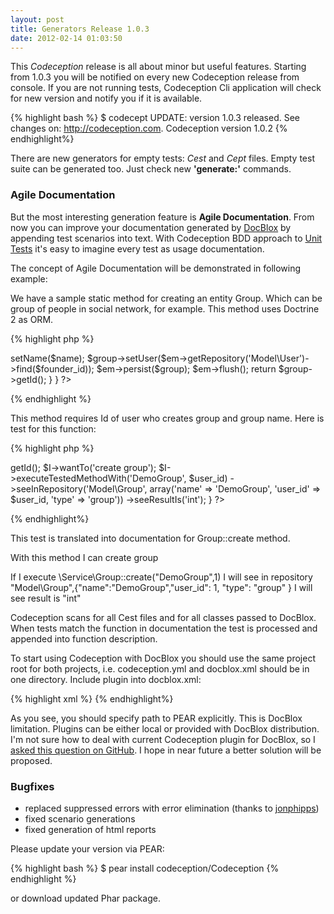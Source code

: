 ```yaml
---
layout: post
title: Generators Release 1.0.3
date: 2012-02-14 01:03:50
---
```


This *Codeception* release is all about minor but useful features. Starting from 1.0.3 you will be notified on every new Codeception release from console. 
If you are not running tests, Codeception Cli application will check for new version and notify you if it is available.

{% highlight bash %}
$ codecept
UPDATE: version 1.0.3 released. See changes on: http://codeception.com.
Codeception version 1.0.2
{% endhighlight%}

There are new generators for empty tests: *Cest* and *Cept* files. Empty test suite can be generated too. Just check new **'generate:'** commands. 

### Agile Documentation

But the most interesting  generation feature is **Agile Documentation**. From now you can improve your documentation generated by [DocBlox](http://www.docblox-project.org/) by appending test scenarios into text. With Codeception BDD approach to [Unit Tests](http://codeception.com/docs/06-UnitTestsAndBDD) it's easy to imagine every test as usage documentation.

The concept of Agile Documentation will be demonstrated in following example:

We have a sample static method for creating an entity Group. Which can be group of people in social network, for example.
This method uses Doctrine 2 as ORM.

{% highlight php %}
<?php
class Group {
	
	// This creates new group by user
	public static function create($name, $founder_id)
	{		
		$em = self::$entityManager;

		$group = new \Model\Group;
		$group->setName($name);
		$group->setUser($em->getRepository('Model\User')->find($founder_id));
		$em->persist($group);
		$em->flush();

		return $group->getId();
	}
}
?>
{% endhighlight %}

This method requires Id of user who creates group and group name. Here is test for this function:

{% highlight php %}
<?php
    public function create(\CodeGuy $I)
    {
    	$user_id = Fixtures::get('valid_user')->getId();

        $I->wantTo('create group');
        $I->executeTestedMethodWith('DemoGroup', $user_id)
            ->seeInRepository('Model\Group', array('name' => 'DemoGroup', 'user_id' => $user_id, 'type' => 'group'))
            ->seeResultIs('int');
    }
?>    
{% endhighlight%}    

This test is translated into documentation for Group::create method.

With this method I can create group

If I execute \Service\Group::create("DemoGroup",1)
I will see in repository "Model\Group",{"name":"DemoGroup","user_id": 1, "type": "group" }
I will see result is "int"

Codeception scans for all Cest files and for all classes passed to DocBlox. When tests match the function in documentation the test is processed and appended into function description.

To start using Codeception with DocBlox you should use the same project root for both projects, i.e. codeception.yml and docblox.xml should be in one directory.
Include plugin into docblox.xml:

{% highlight xml %}
    <plugins>
        <plugin path="{FULL-PATH-TO-PEAR}/Codeception/plugins/DocBlox/Codeception">
        </plugin>
    </plugins>
{% endhighlight%}

As you see, you should specify path to PEAR explicitly. This is DocBlox limitation. Plugins can be either local or provided with DocBlox distribution. I'm not sure how to deal with current Codeception plugin for DocBlox, so I [asked this question on GitHub](https://github.com/docblox/docblox/issues/370). I hope in near future a better solution will be proposed.

### Bugfixes

* replaced suppressed errors with error elimination (thanks to [jonphipps](https://github.com/jonphipps))
* fixed scenario generations
* fixed generation of html reports

Please update your version via PEAR:

{% highlight bash %}
$ pear install codeception/Codeception
{% endhighlight %}

or download updated Phar package.